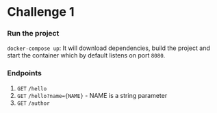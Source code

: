 # Challenge 1

### Run the project
`docker-compose up`: It will download dependencies, build the project and start the container which by default listens on port `8080`.

### Endpoints

1. `GET` `/hello`
2. `GET` `/hello?name={NAME}` - NAME is a string parameter
3. `GET` `/author`


